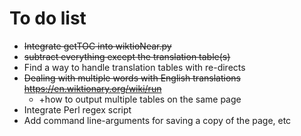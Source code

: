 # To do list

* ~~Integrate getTOC into wiktioNear.py~~
* ~~subtract everything except the translation table(s)~~
* Find a way to handle translation tables with re-directs
* ~~Dealing with multiple words with English translations https://en.wiktionary.org/wiki/run~~
    *  \+how to output multiple tables on the same page
* Integrate Perl regex script
* Add command line-arguments for saving a copy of the page, etc